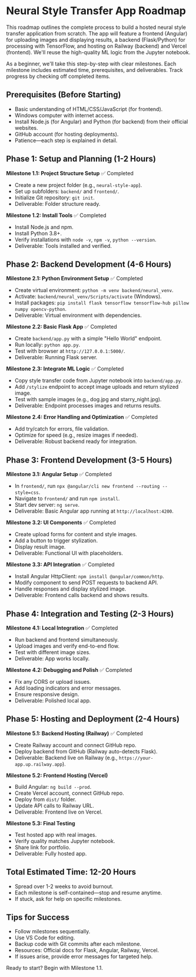 # Neural Style Transfer App Roadmap

This roadmap outlines the complete process to build a hosted neural style transfer application from scratch. The app will feature a frontend (Angular) for uploading images and displaying results, a backend (Flask/Python) for processing with TensorFlow, and hosting on Railway (backend) and Vercel (frontend). We'll reuse the high-quality ML logic from the Jupyter notebook.

As a beginner, we'll take this step-by-step with clear milestones. Each milestone includes estimated time, prerequisites, and deliverables. Track progress by checking off completed items.

## Prerequisites (Before Starting)
- Basic understanding of HTML/CSS/JavaScript (for frontend).
- Windows computer with internet access.
- Install Node.js (for Angular) and Python (for backend) from their official websites.
- GitHub account (for hosting deployments).
- Patience—each step is explained in detail.

## Phase 1: Setup and Planning (1-2 Hours)
**Milestone 1.1: Project Structure Setup** ✅ Completed
- Create a new project folder (e.g., `neural-style-app`).
- Set up subfolders: `backend/` and `frontend/`.
- Initialize Git repository: `git init`.
- Deliverable: Folder structure ready.

**Milestone 1.2: Install Tools** ✅ Completed
- Install Node.js and npm.
- Install Python 3.8+.
- Verify installations with `node -v`, `npm -v`, `python --version`.
- Deliverable: Tools installed and verified.

## Phase 2: Backend Development (4-6 Hours)
**Milestone 2.1: Python Environment Setup** ✅ Completed
- Create virtual environment: `python -m venv backend/neural_venv`.
- Activate: `backend/neural_venv/Scripts/activate` (Windows).
- Install packages: `pip install flask tensorflow tensorflow-hub pillow numpy opencv-python`.
- Deliverable: Virtual environment with dependencies.

**Milestone 2.2: Basic Flask App** ✅ Completed
- Create `backend/app.py` with a simple "Hello World" endpoint.
- Run locally: `python app.py`.
- Test with browser at `http://127.0.0.1:5000/`.
- Deliverable: Running Flask server.

**Milestone 2.3: Integrate ML Logic** ✅ Completed
- Copy style transfer code from Jupyter notebook into `backend/app.py`.
- Add `/stylize` endpoint to accept image uploads and return stylized image.
- Test with sample images (e.g., dog.jpg and starry_night.jpg).
- Deliverable: Endpoint processes images and returns results.

**Milestone 2.4: Error Handling and Optimization** ✅ Completed
- Add try/catch for errors, file validation.
- Optimize for speed (e.g., resize images if needed).
- Deliverable: Robust backend ready for integration.

## Phase 3: Frontend Development (3-5 Hours)
**Milestone 3.1: Angular Setup** ✅ Completed
- In `frontend/`, run `npx @angular/cli new frontend --routing --style=css`.
- Navigate to `frontend/` and run `npm install`.
- Start dev server: `ng serve`.
- Deliverable: Basic Angular app running at `http://localhost:4200`.

**Milestone 3.2: UI Components** ✅ Completed
- Create upload forms for content and style images.
- Add a button to trigger stylization.
- Display result image.
- Deliverable: Functional UI with placeholders.

**Milestone 3.3: API Integration** ✅ Completed
- Install Angular HttpClient: `npm install @angular/common/http`.
- Modify component to send POST requests to backend API.
- Handle responses and display stylized image.
- Deliverable: Frontend calls backend and shows results.

## Phase 4: Integration and Testing (2-3 Hours)
**Milestone 4.1: Local Integration** ✅ Completed
- Run backend and frontend simultaneously.
- Upload images and verify end-to-end flow.
- Test with different image sizes.
- Deliverable: App works locally.

**Milestone 4.2: Debugging and Polish** ✅ Completed
- Fix any CORS or upload issues.
- Add loading indicators and error messages.
- Ensure responsive design.
- Deliverable: Polished local app.

## Phase 5: Hosting and Deployment (2-4 Hours)
**Milestone 5.1: Backend Hosting (Railway)** ✅ Completed
- Create Railway account and connect GitHub repo.
- Deploy backend from GitHub (Railway auto-detects Flask).
- Deliverable: Backend live on Railway (e.g., `https://your-app.up.railway.app`).

**Milestone 5.2: Frontend Hosting (Vercel)**
- Build Angular: `ng build --prod`.
- Create Vercel account, connect GitHub repo.
- Deploy from `dist/` folder.
- Update API calls to Railway URL.
- Deliverable: Frontend live on Vercel.

**Milestone 5.3: Final Testing**
- Test hosted app with real images.
- Verify quality matches Jupyter notebook.
- Share link for portfolio.
- Deliverable: Fully hosted app.

## Total Estimated Time: 12-20 Hours
- Spread over 1-2 weeks to avoid burnout.
- Each milestone is self-contained—stop and resume anytime.
- If stuck, ask for help on specific milestones.

## Tips for Success
- Follow milestones sequentially.
- Use VS Code for editing.
- Backup code with Git commits after each milestone.
- Resources: Official docs for Flask, Angular, Railway, Vercel.
- If issues arise, provide error messages for targeted help.

Ready to start? Begin with Milestone 1.1.